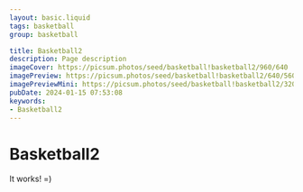 ```yaml
---
layout: basic.liquid
tags: basketball
group: basketball

title: Basketball2
description: Page description
imageCover: https://picsum.photos/seed/basketball!basketball2/960/640
imagePreview: https://picsum.photos/seed/basketball!basketball2/640/560
imagePreviewMini: https://picsum.photos/seed/basketball!basketball2/320/240
pubDate: 2024-01-15 07:53:08
keywords:
- Basketball2
---
```


# Basketball2

It works! =)
